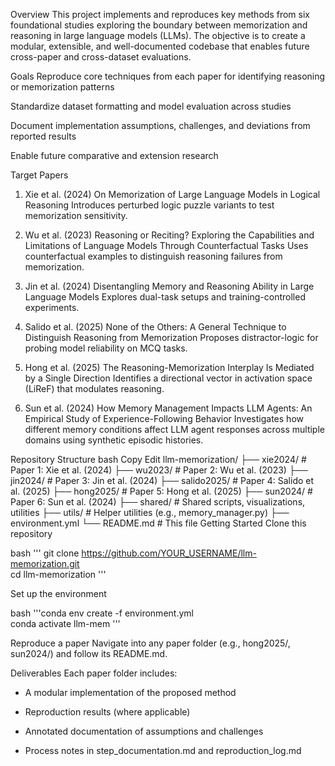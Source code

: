 Overview
This project implements and reproduces key methods from six foundational studies exploring the boundary between memorization and reasoning in large language models (LLMs). The objective is to create a modular, extensible, and well-documented codebase that enables future cross-paper and cross-dataset evaluations.

Goals
Reproduce core techniques from each paper for identifying reasoning or memorization patterns

Standardize dataset formatting and model evaluation across studies

Document implementation assumptions, challenges, and deviations from reported results

Enable future comparative and extension research

Target Papers
1. Xie et al. (2024)
On Memorization of Large Language Models in Logical Reasoning
Introduces perturbed logic puzzle variants to test memorization sensitivity.

2. Wu et al. (2023)
Reasoning or Reciting? Exploring the Capabilities and Limitations of Language Models Through Counterfactual Tasks
Uses counterfactual examples to distinguish reasoning failures from memorization.

3. Jin et al. (2024)
Disentangling Memory and Reasoning Ability in Large Language Models
Explores dual-task setups and training-controlled experiments.

4. Salido et al. (2025)
None of the Others: A General Technique to Distinguish Reasoning from Memorization
Proposes distractor-logic for probing model reliability on MCQ tasks.

5. Hong et al. (2025)
The Reasoning-Memorization Interplay Is Mediated by a Single Direction
Identifies a directional vector in activation space (LiReF) that modulates reasoning.

6. Sun et al. (2024)
How Memory Management Impacts LLM Agents: An Empirical Study of Experience-Following Behavior
Investigates how different memory conditions affect LLM agent responses across multiple domains using synthetic episodic histories.

Repository Structure
bash
Copy
Edit
llm-memorization/
├── xie2024/       # Paper 1: Xie et al. (2024)
├── wu2023/        # Paper 2: Wu et al. (2023)
├── jin2024/       # Paper 3: Jin et al. (2024)
├── salido2025/    # Paper 4: Salido et al. (2025)
├── hong2025/      # Paper 5: Hong et al. (2025)
├── sun2024/       # Paper 6: Sun et al. (2024)
├── shared/        # Shared scripts, visualizations, utilities
├── utils/         # Helper utilities (e.g., memory_manager.py)
├── environment.yml
└── README.md      # This file
Getting Started
Clone this repository

bash
'''
git clone https://github.com/YOUR_USERNAME/llm-memorization.git  
cd llm-memorization
''' 

Set up the environment

bash
'''conda env create -f environment.yml  
conda activate llm-mem
'''

Reproduce a paper
Navigate into any paper folder (e.g., hong2025/, sun2024/) and follow its README.md.

Deliverables
Each paper folder includes:

* A modular implementation of the proposed method

* Reproduction results (where applicable)

* Annotated documentation of assumptions and challenges

* Process notes in step_documentation.md and reproduction_log.md



